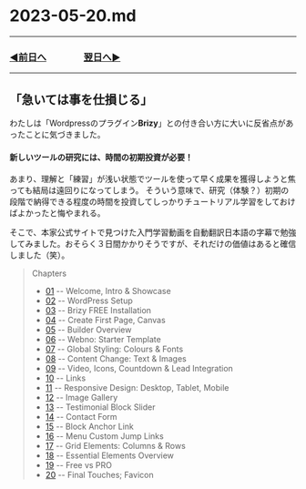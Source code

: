 # 2023-05-20.md
---
### [◀️前日へ](https://github.com/yuasys/chatty-journal/blob/main/2023/05/2023-05-19.md)&emsp;&emsp;&emsp;&emsp;[翌日へ▶️](https://github.com/yuasys/chatty-journal/blob/main/2023/05/2023-05-21.md)
---

## 「急いては事を仕損じる」
わたしは「Wordpressのプラグイン<b>Brizy</b>」との付き合い方に大いに反省点があったことに気づきました。

#### 新しいツールの研究には、時間の初期投資が必要！

あまり、理解と「練習」が浅い状態でツールを使って早く成果を獲得しようと焦っても結局は遠回りになってしまう。
そういう意味で、研究（体験？）初期の段階で納得できる程度の時間を投資してしっかりチュートリアル学習をしておけばよかったと悔やまれる。

そこで、本家公式サイトで見つけた入門学習動画を自動翻訳日本語の字幕で勉強してみました。おそらく３日間かかりそうですが、それだけの価値はあると確信しました（笑）。

> Chapters
> - [01](https://www.youtube.com/watch?v=DJZ-thLLv1A&list=PLSWJ3G5dn_5jtFakS3iiRYcjBm7I_cVoN&index=1&t=0s) -- Welcome, Intro & Showcase
> - [02](https://www.youtube.com/watch?v=DJZ-thLLv1A&list=PLSWJ3G5dn_5jtFakS3iiRYcjBm7I_cVoN&index=1&t=163s) -- WordPress Setup
> - [03](https://www.youtube.com/watch?v=DJZ-thLLv1A&list=PLSWJ3G5dn_5jtFakS3iiRYcjBm7I_cVoN&index=1&t=412s) -- Brizy FREE Installation
> - [04](https://www.youtube.com/watch?v=DJZ-thLLv1A&list=PLSWJ3G5dn_5jtFakS3iiRYcjBm7I_cVoN&index=1&t=603s) -- Create First Page, Canvas
> - [05](https://www.youtube.com/watch?v=DJZ-thLLv1A&list=PLSWJ3G5dn_5jtFakS3iiRYcjBm7I_cVoN&index=1&t=891s) -- Builder Overview
> - [06](https://www.youtube.com/watch?v=DJZ-thLLv1A&list=PLSWJ3G5dn_5jtFakS3iiRYcjBm7I_cVoN&index=1&t=1259s) -- Webno: Starter Template
> - [07](https://www.youtube.com/watch?v=DJZ-thLLv1A&list=PLSWJ3G5dn_5jtFakS3iiRYcjBm7I_cVoN&index=1&t=1824s) -- Global Styling: Colours & Fonts
> - [08](https://www.youtube.com/watch?v=DJZ-thLLv1A&list=PLSWJ3G5dn_5jtFakS3iiRYcjBm7I_cVoN&index=1&t=2361s) -- Content Change: Text & Images
> - [09](https://www.youtube.com/watch?v=DJZ-thLLv1A&list=PLSWJ3G5dn_5jtFakS3iiRYcjBm7I_cVoN&index=1&t=3099s) -- Video, Icons, Countdown & Lead Integration
> - [10](https://www.youtube.com/watch?v=DJZ-thLLv1A&list=PLSWJ3G5dn_5jtFakS3iiRYcjBm7I_cVoN&index=1&t=3583s) -- Links
> - [11](https://www.youtube.com/watch?v=DJZ-thLLv1A&list=PLSWJ3G5dn_5jtFakS3iiRYcjBm7I_cVoN&index=1&t=3755s) -- Responsive Design: Desktop, Tablet, Mobile
> - [12](https://www.youtube.com/watch?v=DJZ-thLLv1A&list=PLSWJ3G5dn_5jtFakS3iiRYcjBm7I_cVoN&index=1&t=4056s) -- Image Gallery
> - [13](https://www.youtube.com/watch?v=DJZ-thLLv1A&list=PLSWJ3G5dn_5jtFakS3iiRYcjBm7I_cVoN&index=1&t=4474s) -- Testimonial Block Slider
> - [14](https://www.youtube.com/watch?v=DJZ-thLLv1A&list=PLSWJ3G5dn_5jtFakS3iiRYcjBm7I_cVoN&index=1&t=4904s) -- Contact Form
> - [15](https://www.youtube.com/watch?v=DJZ-thLLv1A&list=PLSWJ3G5dn_5jtFakS3iiRYcjBm7I_cVoN&index=1&t=5929s) -- Block Anchor Link
> - [16](https://www.youtube.com/watch?v=DJZ-thLLv1A&list=PLSWJ3G5dn_5jtFakS3iiRYcjBm7I_cVoN&index=1&t=6058s) -- Menu Custom Jump Links
> - [17](https://www.youtube.com/watch?v=DJZ-thLLv1A&list=PLSWJ3G5dn_5jtFakS3iiRYcjBm7I_cVoN&index=1&t=6434s) -- Grid Elements: Columns & Rows
> - [18](https://www.youtube.com/watch?v=DJZ-thLLv1A&list=PLSWJ3G5dn_5jtFakS3iiRYcjBm7I_cVoN&index=1&t=6624s) -- Essential Elements Overview
> - [19](https://www.youtube.com/watch?v=DJZ-thLLv1A&list=PLSWJ3G5dn_5jtFakS3iiRYcjBm7I_cVoN&index=1&t=7022s) -- Free vs PRO
> - [20](https://www.youtube.com/watch?v=DJZ-thLLv1A&list=PLSWJ3G5dn_5jtFakS3iiRYcjBm7I_cVoN&index=1&t=7220s) -- Final Touches; Favicon


